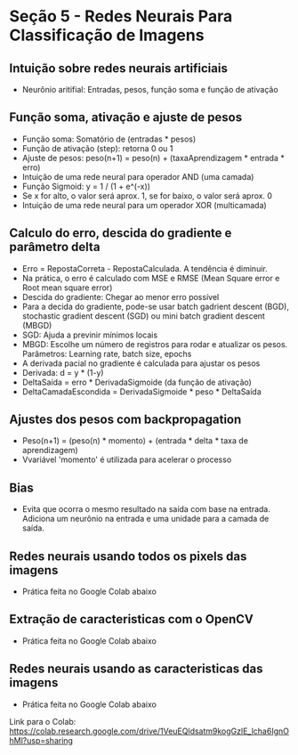 # Seção 5 - Redes Neurais Para Classificação de Imagens

## Intuição sobre redes neurais artificiais
- Neurônio aritifial: Entradas, pesos, função soma e função de ativação

## Função soma, ativação e ajuste de pesos
- Função soma: Somatório de (entradas * pesos)
- Função de ativação (step): retorna 0 ou 1
- Ajuste de pesos: peso(n+1) = peso(n) + (taxaAprendizagem * entrada * erro)
- Intuição de uma rede neural para operador AND (uma camada)
- Função Sigmoid: y = 1 / (1 + e^(-x))
- Se x for alto, o valor será aprox. 1, se for baixo, o valor será aprox. 0
- Intuição de uma rede neural para um operador XOR (multicamada)

## Calculo do erro, descida do gradiente e parâmetro delta
- Erro =  RepostaCorreta - RepostaCalculada. A tendência é diminuir.
- Na prática, o erro é calculado com MSE e RMSE (Mean Square error e Root mean square error)
- Descida do gradiente: Chegar ao menor erro possível
- Para a decida do gradiente, pode-se usar batch gadrient descent (BGD), stochastic gradient descent (SGD) ou mini batch gradient descent (MBGD)
- SGD: Ajuda a previnir mínimos locais
- MBGD: Escolhe um número de registros para rodar e atualizar os pesos. Parâmetros: Learning rate, batch size, epochs
- A derivada pacial no gradiente é calculada para ajustar os pesos
- Derivada: d = y * (1-y)
- DeltaSaída = erro * DerivadaSigmoide (da função de ativação)
- DeltaCamadaEscondida = DerivadaSigmoide * peso * DeltaSaída

## Ajustes dos pesos com backpropagation
- Peso(n+1) = (peso(n) * momento) + (entrada * delta * taxa de aprendizagem)
- Vvariável 'momento' é utilizada para acelerar o processo

## Bias
- Evita que ocorra o mesmo resultado na saída com base na entrada. Adiciona um neurônio na entrada e uma unidade para a camada de saída.

## Redes neurais usando todos os pixels das imagens
- Prática feita no Google Colab abaixo

## Extração de caracteristicas com o OpenCV
- Prática feita no Google Colab abaixo

## Redes neurais usando as caracteristicas das imagens
- Prática feita no Google Colab abaixo


Link para o Colab: https://colab.research.google.com/drive/1VeuEQldsatm9kogGzlE_lcha6IgnOhMl?usp=sharing
